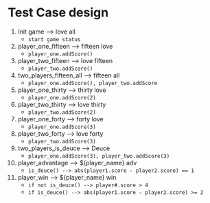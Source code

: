 # Test Case design

1. Init game --> love all
   - `start game status`
2. player_one_fifteen --> fifteen love
   - `player_one.addScore()`
3. player_two_fifteen --> love fifteen
   - `player_two.addScore()`
4. two_players_fifteen_all --> fifteen all
   - `player_one.addScore(), player_two.addScore`
5. player_one_thirty --> thirty love
   - `player_one.addScore(2)`
6. player_two_thirty --> love thirty
   - `player_two.addScore(2)`
7. player_one_forty --> forty love
   - `player_one.addScore(3)`
8. player_two_forty --> love forty
   - `player_two.addScore(3)`
9. two_players_is_deuce --> Deuce
   - `player_one.addScore(3), player_two.addScore(3)`
10. player_advantage --> ${player_name} adv
    - `is_deuce() --> abs(player1.score - player2.score) == 1`
11. player_win --> ${player_name} win
    - `if not is_deuce() --> player#.score > 4`
    - `if is_deuce() --> abs(player1.score - player2.score) >= 2`